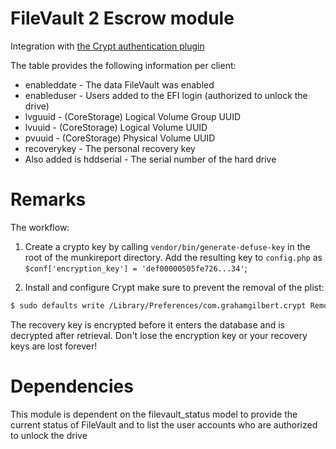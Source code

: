 # FileVault 2 Escrow module

Integration with [the Crypt authentication plugin](https://github.com/grahamgilbert/crypt)

The table provides the following information per client:

+ enableddate - The data FileVault was enabled
+ enableduser - Users added to the EFI login (authorized to unlock the drive)
+ lvguuid - (CoreStorage) Logical Volume Group UUID
+ lvuuid - (CoreStorage) Logical Volume UUID
+ pvuuid - (CoreStorage) Physical Volume UUID
+ recoverykey -  The personal recovery key
+ Also added is hddserial - The serial number of the hard drive 

# Remarks

The workflow:

1. Create a crypto key by calling `vendor/bin/generate-defuse-key` in the root of the munkireport directory. Add the resulting key to `config.php` as `$conf['encryption_key'] = 'def00000505fe726...34'`;

2. Install and configure Crypt make sure to prevent the removal of the plist:
``` bash
$ sudo defaults write /Library/Preferences/com.grahamgilbert.crypt RemovePlist -bool FALSE
```

The recovery key is encrypted before it enters the database and is decrypted after retrieval. Don't lose the encryption key or your recovery keys are lost forever!

# Dependencies

This module is dependent on the filevault_status model to provide the current status of FileVault and to list the user accounts who are authorized to unlock the drive

